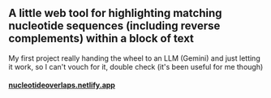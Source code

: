 ## A little web tool for highlighting matching nucleotide sequences (including reverse complements) within a block of text
My first project really handing the wheel to an LLM (Gemini) and just letting it work, so I can't vouch for it, double check (it's been useful for me though)
#### [nucleotideoverlaps.netlify.app](nucleotideoverlaps.netlify.app)